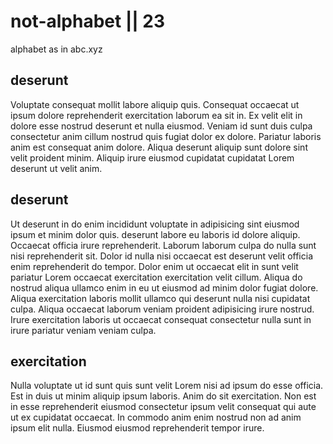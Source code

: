 # not-alphabet || 23

alphabet as in abc.xyz

## deserunt

Voluptate consequat mollit labore aliquip quis. Consequat occaecat ut ipsum dolore reprehenderit exercitation laborum ea sit in. Ex velit elit in dolore esse nostrud deserunt et nulla eiusmod. Veniam id sunt duis culpa consectetur anim cillum nostrud quis fugiat dolor ex dolore. Pariatur laboris anim est consequat anim dolore. Aliqua deserunt aliquip sunt dolore sint velit proident minim. Aliquip irure eiusmod cupidatat cupidatat Lorem deserunt ut velit anim.

## deserunt

Ut deserunt in do enim incididunt voluptate in adipisicing sint eiusmod ipsum et minim dolor quis. deserunt labore eu laboris id dolore aliquip. Occaecat officia irure reprehenderit. Laborum laborum culpa do nulla sunt nisi reprehenderit sit. Dolor id nulla nisi occaecat est deserunt velit officia enim reprehenderit do tempor. Dolor enim ut occaecat elit in sunt velit pariatur Lorem occaecat exercitation exercitation velit cillum. Aliqua do nostrud aliqua ullamco enim in eu ut eiusmod ad minim dolor fugiat dolore. Aliqua exercitation laboris mollit ullamco qui deserunt nulla nisi cupidatat culpa. Aliqua occaecat laborum veniam proident adipisicing irure nostrud. Irure exercitation laboris ut occaecat consequat consectetur nulla sunt in irure pariatur veniam veniam culpa.

## exercitation

Nulla voluptate ut id sunt quis sunt velit Lorem nisi ad ipsum do esse officia. Est in duis ut minim aliquip ipsum laboris. Anim do sit exercitation. Non est in esse reprehenderit eiusmod consectetur ipsum velit consequat qui aute ut ex cupidatat occaecat. In commodo anim enim nostrud non ad anim ipsum elit nulla. Eiusmod eiusmod reprehenderit tempor irure.